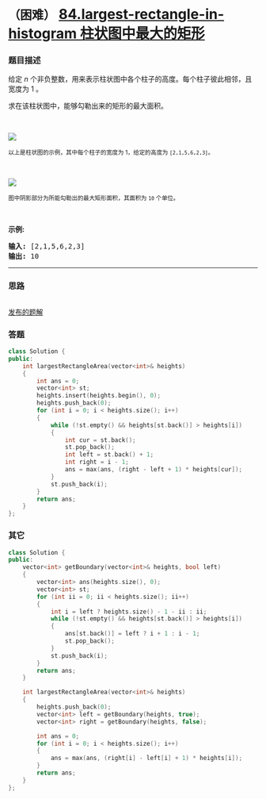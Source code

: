 # `（困难）` [84.largest-rectangle-in-histogram 柱状图中最大的矩形](https://leetcode-cn.com/problems/largest-rectangle-in-histogram/)

### 题目描述
<p>给定 <em>n</em> 个非负整数，用来表示柱状图中各个柱子的高度。每个柱子彼此相邻，且宽度为 1 。</p>

<p>求在该柱状图中，能够勾勒出来的矩形的最大面积。</p>

<p>&nbsp;</p>

<p><img src="https://assets.leetcode-cn.com/aliyun-lc-upload/uploads/2018/10/12/histogram.png"></p>

<p><small>以上是柱状图的示例，其中每个柱子的宽度为 1，给定的高度为&nbsp;<code>[2,1,5,6,2,3]</code>。</small></p>

<p>&nbsp;</p>

<p><img src="https://assets.leetcode-cn.com/aliyun-lc-upload/uploads/2018/10/12/histogram_area.png"></p>

<p><small>图中阴影部分为所能勾勒出的最大矩形面积，其面积为&nbsp;<code>10</code>&nbsp;个单位。</small></p>

<p>&nbsp;</p>

<p><strong>示例:</strong></p>

<pre><strong>输入:</strong> [2,1,5,6,2,3]
<strong>输出:</strong> 10</pre>


---
### 思路
```
```

[发布的题解](https://leetcode-cn.com/problems/largest-rectangle-in-histogram/solution/84-by-ikaruga/)

### 答题
``` C++
class Solution {
public:
	int largestRectangleArea(vector<int>& heights)
	{
		int ans = 0;
		vector<int> st;
		heights.insert(heights.begin(), 0);
		heights.push_back(0);
		for (int i = 0; i < heights.size(); i++)
		{
			while (!st.empty() && heights[st.back()] > heights[i])
			{
				int cur = st.back();
				st.pop_back();
				int left = st.back() + 1;
				int right = i - 1;
				ans = max(ans, (right - left + 1) * heights[cur]);
			}
			st.push_back(i);
		}
		return ans;
	}
};
```


### 其它
``` C++
class Solution {
public:
	vector<int> getBoundary(vector<int>& heights, bool left)
	{
		vector<int> ans(heights.size(), 0);
		vector<int> st;
		for (int ii = 0; ii < heights.size(); ii++)
		{
			int i = left ? heights.size() - 1 - ii : ii;
			while (!st.empty() && heights[st.back()] > heights[i])
			{
				ans[st.back()] = left ? i + 1 : i - 1;
				st.pop_back();
			}
			st.push_back(i);
		}
		return ans;
	}

	int largestRectangleArea(vector<int>& heights)
	{
		heights.push_back(0);
		vector<int> left = getBoundary(heights, true);
		vector<int> right = getBoundary(heights, false);

		int ans = 0;
		for (int i = 0; i < heights.size(); i++)
		{
			ans = max(ans, (right[i] - left[i] + 1) * heights[i]);
		}
		return ans;
	}
};
```


